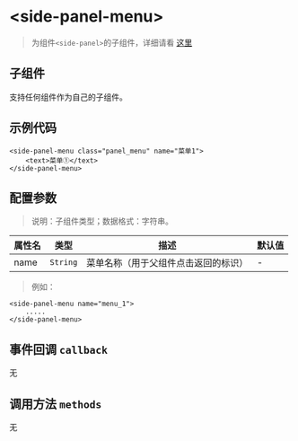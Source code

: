 # &lt;side-panel-menu&gt;

> 为组件`<side-panel>`的子组件，详细请看 [这里](./side-panel.html)

## 子组件

支持任何组件作为自己的子组件。

## 示例代码

```vue
<side-panel-menu class="panel_menu" name="菜单1">
    <text>菜单①</text>
</side-panel-menu>
```

## 配置参数
>说明：子组件类型；数据格式：字符串。

| 属性名           | 类型     | 描述                          | 默认值     |
| ------------- | ------ | -------------------------- | ------- |
| name |`String`  | 菜单名称（用于父组件点击返回的标识）           | -       |

> 例如：

```vue
<side-panel-menu name="menu_1">
    .....
</side-panel-menu>
```
## 事件回调 `callback`

无

## 调用方法 `methods`

无



